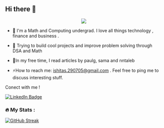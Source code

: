 ## Hi there 👋
<div id="header" align="center">
  <img src="https://i.giphy.com/media/v1.Y2lkPTc5MGI3NjExdWdjdWFsdjFzMHc0Z2oxbTUyYzRodGF2Z2VqdnkyeGJvcnZsZ2s4cyZlcD12MV9pbnRlcm5hbF9naWZfYnlfaWQmY3Q9cw/3kPDmoWdBpQPNhCnUG/giphy.gif"/>
</div>

- 🔭 I'm a Math and Computing undergrad. I love all things technology , finance and business . 

- 🌱 Trying to build cool projects and improve problem solving through DSA and Math

- 👯In my free time, I read articles by paulg, sama and nntaleb

- ⚡How to reach me: ishitas.290705@gmail.com . Feel free to ping me to discuss interesting stuff. 


Conect with me !
<div id="badges">
  <a href="https://www.linkedin.com/in/ishita-sharma-48ba4a1b5/">
    <img src="https://img.shields.io/badge/LinkedIn-blue?style=for-the-badge&logo=linkedin&logoColor=white" alt="LinkedIn Badge"/>
  </a>
</div>

### :fire: My Stats :
[![GitHub Streak](http://github-readme-streak-stats.herokuapp.com?user=ishitasharma32&theme=dark&background=000000)](https://git.io/streak-stats)

<!--
**ishitasharma32/ishitasharma32** is a ✨ _special_ ✨ repository because its `README.md` (this file) appears on your GitHub profile.



- 
Here are some ideas to get you started:

-  I’m currently working on ...
-  I’m currently learning ...
-  I’m looking to collaborate on ...
- 🤔 I’m looking for help with ...
- 💬 Ask me about ...
- 📫 How to reach me: ...
- 😄 Pronouns: ...
-  Fun fact: ...
-->

